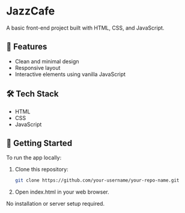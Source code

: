 # JazzCafe

A basic front-end project built with HTML, CSS, and JavaScript.

## 🚀 Features

- Clean and minimal design
- Responsive layout
- Interactive elements using vanilla JavaScript

## 🛠️ Tech Stack

- HTML
- CSS
- JavaScript 


## 🧪 Getting Started

To run the app locally:

1. Clone this repository:
   ```bash
   git clone https://github.com/your-username/your-repo-name.git
   
2. Open index.html in your web browser.

No installation or server setup required.

